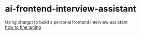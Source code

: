 # ai-frontend-interview-assistant
Using chatgpt to build a personal frontend interview assistant  
[how to fine tuning](https://platform.openai.com/docs/guides/fine-tuning)   
